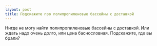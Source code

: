 ```yaml
---
layout: post 
title: Подскажите про полипропиленовые бассейны с доставкой 
--- 
```

Нигде не могу найти полипропиленовые бассейны с доставкой. Или ждать надо очень долго, или цена баснословная. Подскажите, где вы брали?